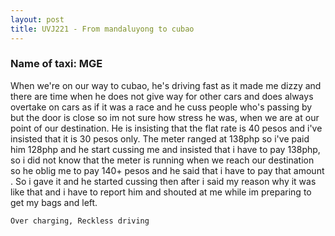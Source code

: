 ```yaml
---
layout: post
title: UVJ221 - From mandaluyong to cubao
---
```


### Name of taxi: MGE

When we're on our way to cubao, he's driving fast as it made me dizzy and there are time when he does not give way for other cars and does always overtake on cars as if it was a race and he cuss people who's passing by but the door is close so im not sure how stress he was, when we are at our point of our destination. He is insisting that the flat rate is 40 pesos and i've insisted that it is 30 pesos only. The meter ranged at 138php so i've paid him 128php and he start cussing me and insisted that i have to pay 138php, so i did not know that the meter is running when we reach our destination so he oblig me to pay 140+ pesos and he said that i have to pay that amount . So i gave it and he started cussing then after i said my reason why it was like that and i have to report him and shouted at me while im preparing to get my bags and left.

```Over charging, Reckless driving```
